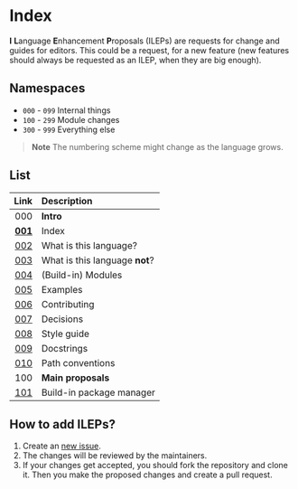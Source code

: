# Index

**I** **L**anguage **E**nhancement **P**roposals (ILEPs) are requests for change and guides for editors. This could be a request, for a new feature (new features should always be requested as an ILEP, when they are big enough).

## Namespaces

- `000` - `099` Internal things
- `100` - `299` Module changes
- `300` - `999` Everything else

> **Note**
>The numbering scheme might change as the language grows.

## List

|                                                                  Link | Description                    |
| --------------------------------------------------------------------: | :----------------------------- |
|                                                                   000 | **Intro**                      |
|                                                    **[001](Intro/001.md)** | Index                          |
|                                                        [002](Intro/002.md) | What is this language?         |
|                                                        [003](Intro/003.md) | What is this language **not**? |
|                                                   [004](Intro/004.md) | (Build-in) Modules             |
|                                                   [005](Intro/005.md) | Examples                       |
| [006](https://i-language-rust.readthedocs.io/en/latest/CONTRIBUTING/) | Contributing                   |
|                                                   [007](Intro/007.md) | Decisions                      |
|                                                   [008](Intro/008.md) | Style guide                    |
|                                                   [009](Intro/009.md) | Docstrings                     |
|                                                   [010](Intro/010.md) | Path conventions               |
|                                                                   100 | **Main proposals**             |
|                                                    [101](Main/101.md) | Build-in package manager       |

## How to add ILEPs?

1. Create an [new issue](https://github.com/I-Language-Development/I-Language-Enhancement-Proposals/issues/new).
2. The changes will be reviewed by the maintainers.
3. If your changes get accepted, you should fork the repository and clone it. Then you make the proposed changes and create a pull request.
